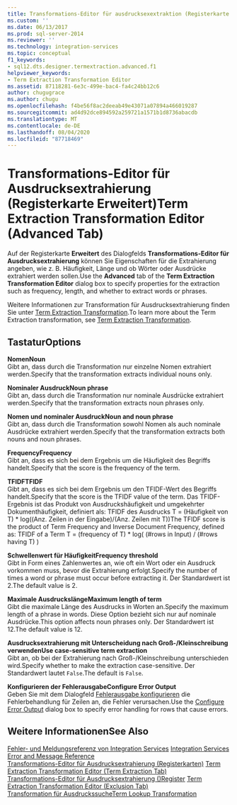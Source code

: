 ```yaml
---
title: Transformations-Editor für ausdrucksexextraktion (Registerkarte Erweitert) | Microsoft-Dokumentation
ms.custom: ''
ms.date: 06/13/2017
ms.prod: sql-server-2014
ms.reviewer: ''
ms.technology: integration-services
ms.topic: conceptual
f1_keywords:
- sql12.dts.designer.termextraction.advanced.f1
helpviewer_keywords:
- Term Extraction Transformation Editor
ms.assetid: 87118281-6e3c-499e-bac4-fa4c24bb12c6
author: chugugrace
ms.author: chugu
ms.openlocfilehash: f4be56f8ac2deeab49e43071a07894a466019287
ms.sourcegitcommit: ad4d92dce894592a259721a1571b1d8736abacdb
ms.translationtype: MT
ms.contentlocale: de-DE
ms.lasthandoff: 08/04/2020
ms.locfileid: "87718469"
---
```

# <a name="term-extraction-transformation-editor-advanced-tab"></a><span data-ttu-id="bc377-102">Transformations-Editor für Ausdrucksextrahierung (Registerkarte Erweitert)</span><span class="sxs-lookup"><span data-stu-id="bc377-102">Term Extraction Transformation Editor (Advanced Tab)</span></span>
  <span data-ttu-id="bc377-103">Auf der Registerkarte **Erweitert** des Dialogfelds **Transformations-Editor für Ausdrucksextrahierung** können Sie Eigenschaften für die Extrahierung angeben, wie z. B. Häufigkeit, Länge und ob Wörter oder Ausdrücke extrahiert werden sollen.</span><span class="sxs-lookup"><span data-stu-id="bc377-103">Use the **Advanced** tab of the **Term Extraction Transformation Editor** dialog box to specify properties for the extraction such as frequency, length, and whether to extract words or phrases.</span></span>  
  
 <span data-ttu-id="bc377-104">Weitere Informationen zur Transformation für Ausdrucksextrahierung finden Sie unter [Term Extraction Transformation](data-flow/transformations/term-extraction-transformation.md).</span><span class="sxs-lookup"><span data-stu-id="bc377-104">To learn more about the Term Extraction transformation, see [Term Extraction Transformation](data-flow/transformations/term-extraction-transformation.md).</span></span>  
  
## <a name="options"></a><span data-ttu-id="bc377-105">Tastatur</span><span class="sxs-lookup"><span data-stu-id="bc377-105">Options</span></span>  
 <span data-ttu-id="bc377-106">**Nomen**</span><span class="sxs-lookup"><span data-stu-id="bc377-106">**Noun**</span></span>  
 <span data-ttu-id="bc377-107">Gibt an, dass durch die Transformation nur einzelne Nomen extrahiert werden.</span><span class="sxs-lookup"><span data-stu-id="bc377-107">Specify that the transformation extracts individual nouns only.</span></span>  
  
 <span data-ttu-id="bc377-108">**Nominaler Ausdruck**</span><span class="sxs-lookup"><span data-stu-id="bc377-108">**Noun phrase**</span></span>  
 <span data-ttu-id="bc377-109">Gibt an, dass durch die Transformation nur nominale Ausdrücke extrahiert werden.</span><span class="sxs-lookup"><span data-stu-id="bc377-109">Specify that the transformation extracts noun phrases only.</span></span>  
  
 <span data-ttu-id="bc377-110">**Nomen und nominaler Ausdruck**</span><span class="sxs-lookup"><span data-stu-id="bc377-110">**Noun and noun phrase**</span></span>  
 <span data-ttu-id="bc377-111">Gibt an, dass durch die Transformation sowohl Nomen als auch nominale Ausdrücke extrahiert werden.</span><span class="sxs-lookup"><span data-stu-id="bc377-111">Specify that the transformation extracts both nouns and noun phrases.</span></span>  
  
 <span data-ttu-id="bc377-112">**Frequency**</span><span class="sxs-lookup"><span data-stu-id="bc377-112">**Frequency**</span></span>  
 <span data-ttu-id="bc377-113">Gibt an, dass es sich bei dem Ergebnis um die Häufigkeit des Begriffs handelt.</span><span class="sxs-lookup"><span data-stu-id="bc377-113">Specify that the score is the frequency of the term.</span></span>  
  
 <span data-ttu-id="bc377-114">**TFIDF**</span><span class="sxs-lookup"><span data-stu-id="bc377-114">**TFIDF**</span></span>  
 <span data-ttu-id="bc377-115">Gibt an, dass es sich bei dem Ergebnis um den TFIDF-Wert des Begriffs handelt.</span><span class="sxs-lookup"><span data-stu-id="bc377-115">Specify that the score is the TFIDF value of the term.</span></span> <span data-ttu-id="bc377-116">Das TFIDF-Ergebnis ist das Produkt von Ausdruckshäufigkeit und umgekehrter Dokumenthäufigkeit, definiert als: TFIDF des Ausdrucks T = (Häufigkeit von T) \* log((Anz. Zeilen in der Eingabe)/(Anz. Zeilen mit T))</span><span class="sxs-lookup"><span data-stu-id="bc377-116">The TFIDF score is the product of Term Frequency and Inverse Document Frequency, defined as: TFIDF of a Term T = (frequency of T) \* log( (#rows in Input) / (#rows having T) )</span></span>  
  
 <span data-ttu-id="bc377-117">**Schwellenwert für Häufigkeit**</span><span class="sxs-lookup"><span data-stu-id="bc377-117">**Frequency threshold**</span></span>  
 <span data-ttu-id="bc377-118">Gibt in Form eines Zahlenwertes an, wie oft ein Wort oder ein Ausdruck vorkommen muss, bevor die Extrahierung erfolgt.</span><span class="sxs-lookup"><span data-stu-id="bc377-118">Specify the number of times a word or phrase must occur before extracting it.</span></span> <span data-ttu-id="bc377-119">Der Standardwert ist 2.</span><span class="sxs-lookup"><span data-stu-id="bc377-119">The default value is 2.</span></span>  
  
 <span data-ttu-id="bc377-120">**Maximale Ausdruckslänge**</span><span class="sxs-lookup"><span data-stu-id="bc377-120">**Maximum length of term**</span></span>  
 <span data-ttu-id="bc377-121">Gibt die maximale Länge des Ausdrucks in Worten an.</span><span class="sxs-lookup"><span data-stu-id="bc377-121">Specify the maximum length of a phrase in words.</span></span> <span data-ttu-id="bc377-122">Diese Option bezieht sich nur auf nominale Ausdrücke.</span><span class="sxs-lookup"><span data-stu-id="bc377-122">This option affects noun phrases only.</span></span> <span data-ttu-id="bc377-123">Der Standardwert ist 12.</span><span class="sxs-lookup"><span data-stu-id="bc377-123">The default value is 12.</span></span>  
  
 <span data-ttu-id="bc377-124">**Ausdrucksextrahierung mit Unterscheidung nach Groß-/Kleinschreibung verwenden**</span><span class="sxs-lookup"><span data-stu-id="bc377-124">**Use case-sensitive term extraction**</span></span>  
 <span data-ttu-id="bc377-125">Gibt an, ob bei der Extrahierung nach Groß-/Kleinschreibung unterschieden wird.</span><span class="sxs-lookup"><span data-stu-id="bc377-125">Specify whether to make the extraction case-sensitive.</span></span> <span data-ttu-id="bc377-126">Der Standardwert lautet `False`.</span><span class="sxs-lookup"><span data-stu-id="bc377-126">The default is `False`.</span></span>  
  
 <span data-ttu-id="bc377-127">**Konfigurieren der Fehlerausgabe**</span><span class="sxs-lookup"><span data-stu-id="bc377-127">**Configure Error Output**</span></span>  
 <span data-ttu-id="bc377-128">Geben Sie mit dem Dialogfeld [Fehlerausgabe konfigurieren](../../2014/integration-services/configure-error-output.md) die Fehlerbehandlung für Zeilen an, die Fehler verursachen.</span><span class="sxs-lookup"><span data-stu-id="bc377-128">Use the [Configure Error Output](../../2014/integration-services/configure-error-output.md) dialog box to specify error handling for rows that cause errors.</span></span>  
  
## <a name="see-also"></a><span data-ttu-id="bc377-129">Weitere Informationen</span><span class="sxs-lookup"><span data-stu-id="bc377-129">See Also</span></span>  
 <span data-ttu-id="bc377-130">[Fehler- und Meldungsreferenz von Integration Services](../../2014/integration-services/integration-services-error-and-message-reference.md) </span><span class="sxs-lookup"><span data-stu-id="bc377-130">[Integration Services Error and Message Reference](../../2014/integration-services/integration-services-error-and-message-reference.md) </span></span>  
 <span data-ttu-id="bc377-131">[Transformations-Editor für Ausdrucksextrahierung &#40;Registerkarten&#41;](../../2014/integration-services/term-extraction-transformation-editor-term-extraction-tab.md) </span><span class="sxs-lookup"><span data-stu-id="bc377-131">[Term Extraction Transformation Editor &#40;Term Extraction Tab&#41;](../../2014/integration-services/term-extraction-transformation-editor-term-extraction-tab.md) </span></span>  
 <span data-ttu-id="bc377-132">[Transformations-Editor für Ausdrucksextrahierung &#40;&#41;Register](../../2014/integration-services/term-extraction-transformation-editor-exclusion-tab.md) </span><span class="sxs-lookup"><span data-stu-id="bc377-132">[Term Extraction Transformation Editor &#40;Exclusion Tab&#41;](../../2014/integration-services/term-extraction-transformation-editor-exclusion-tab.md) </span></span>  
 [<span data-ttu-id="bc377-133">Transformation für Ausdruckssuche</span><span class="sxs-lookup"><span data-stu-id="bc377-133">Term Lookup Transformation</span></span>](data-flow/transformations/lookup-transformation.md)  
  
  
